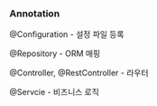 ### Annotation

@Configuration - 설정 파일 등록

@Repository - ORM 매핑

@Controller, @RestController - 라우터

@Servcie - 비즈니스 로직